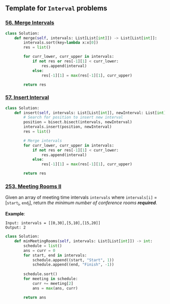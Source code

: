 ## Template for ```Interval``` problems

### [56. Merge Intervals](https://github.com/quananhle/Python/tree/main/Software%20Engineering%20Practicing/Leetcode/Leetcode%2075/Level%202/Day%2017%20-%20Interval/56.%20Merge%20Intervals)

```Python
class Solution:
    def merge(self, intervals: List[List[int]]) -> List[List[int]]:
        intervals.sort(key=lambda x:x[0])
        res = list()

        for curr_lower, curr_upper in intervals:
            if not res or res[-1][1] < curr_lower:
                res.append(interval)
            else:
                res[-1][1] = max(res[-1][1], curr_upper)

        return res
```

### [57. Insert Interval](https://github.com/quananhle/Python/tree/main/Software%20Engineering%20Practicing/Leetcode/Leetcode%2075/Level%202/Day%2017%20-%20Interval/57.%20Insert%20Interval)

```Python
class Solution:
    def insert(self, intervals: List[List[int]], newInterval: List[int]) -> List[List[int]]:
        # Search for position to insert new interval
        position = bisect.bisect(intervals, newInterval)
        intervals.insert(position, newInterval)
        res = list()

        # Merge intervals
        for curr_lower, curr_upper in intervals:
            if not res or res[-1][1] < curr_lower:
                res.append(interval)
            else:
                res[-1][1] = max(res[-1][1], curr_upper)

        return res
```

### [253. Meeting Rooms II](https://github.com/quananhle/Python/blob/main/Software%20Engineering%20Practicing/Leetcode/Bloomberg/253.%20Meeting%20Rooms%20II)

Given an array of meeting time intervals ```intervals``` where ```intervals[i]``` = [```start```<sub>i</sub>, ```end```<sub>i</sub>], return _the minimum number of conference rooms __required___. 

__Example__:
```
Input: intervals = [[0,30],[5,10],[15,20]]
Output: 2
```

```Python
class Solution:
    def minMeetingRooms(self, intervals: List[List[int]]) -> int:
        schedule = list()
        ans = curr = 0
        for start, end in intervals:
            schedule.append((start, "Start", 1))
            schedule.append((end, "Finish", -1))
            
        schedule.sort()
        for meeting in schedule:
            curr += meeting[2]
            ans = max(ans, curr)

        return ans
```
